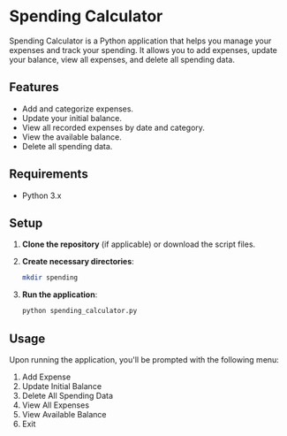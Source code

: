 # Spending Calculator

Spending Calculator is a Python application that helps you manage your expenses and track your spending. It allows you to add expenses, update your balance, view all expenses, and delete all spending data.

## Features

- Add and categorize expenses.
- Update your initial balance.
- View all recorded expenses by date and category.
- View the available balance.
- Delete all spending data.

## Requirements

- Python 3.x

## Setup

1. **Clone the repository** (if applicable) or download the script files.

2. **Create necessary directories**:
   ```sh
   mkdir spending
   
3. **Run the application**:
   ```sh
   python spending_calculator.py

## Usage

Upon running the application, you'll be prompted with the following menu:

1. Add Expense
2. Update Initial Balance
3. Delete All Spending Data
4. View All Expenses
5. View Available Balance
6. Exit
